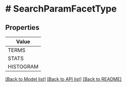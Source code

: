 # # SearchParamFacetType


## Properties 



| Value |
------------ | 
TERMS|&quot;TERMS&quot;
STATS|&quot;STATS&quot;
HISTOGRAM|&quot;HISTOGRAM&quot;

[[Back to Model list]](../../README.md#models) [[Back to API list]](../../README.md#endpoints) [[Back to README]](../../README.md)

